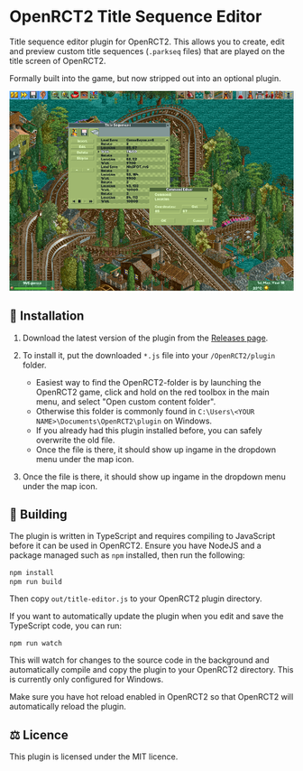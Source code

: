 # OpenRCT2 Title Sequence Editor

Title sequence editor plugin for OpenRCT2. This allows you to create, edit and preview custom title sequences (`.parkseq` files) that are played on the title screen of OpenRCT2.

Formally built into the game, but now stripped out into an optional plugin.

![Title Sequence Editor](images/screenshot.png "Title Sequence Editor")

## 🚀 Installation
1. Download the latest version of the plugin from the [Releases page](https://github.com/OpenRCT2/title-sequence-editor/releases).

2. To install it, put the downloaded `*.js` file into your `/OpenRCT2/plugin` folder.

    * Easiest way to find the OpenRCT2-folder is by launching the OpenRCT2 game, click and hold on the red toolbox in the main menu, and select "Open custom content folder".
    * Otherwise this folder is commonly found in `C:\Users\<YOUR NAME>\Documents\OpenRCT2\plugin` on Windows.
    * If you already had this plugin installed before, you can safely overwrite the old file.
    * Once the file is there, it should show up ingame in the dropdown menu under the map icon.

3. Once the file is there, it should show up ingame in the dropdown menu under the map icon.

## 🔨 Building
The plugin is written in TypeScript and requires compiling to JavaScript before it can be used in OpenRCT2. Ensure you have NodeJS and a package managed such as `npm` installed, then run the following:
```
npm install
npm run build
```

Then copy `out/title-editor.js` to your OpenRCT2 plugin directory.

If you want to automatically update the plugin when you edit and save the TypeScript code, you can run:
```
npm run watch
```
This will watch for changes to the source code in the background and automatically compile and copy the plugin to your OpenRCT2 directory. This is currently only configured for Windows.

Make sure you have hot reload enabled in OpenRCT2 so that OpenRCT2 will automatically reload the plugin.

## ⚖️ Licence
This plugin is licensed under the MIT licence.
